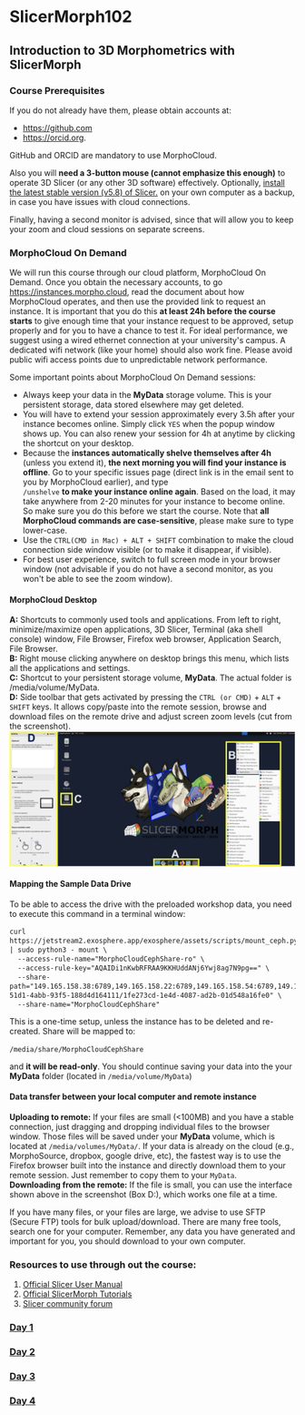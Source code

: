 # SlicerMorph102
## Introduction to 3D Morphometrics with SlicerMorph

### Course Prerequisites

If you do not already have them, please obtain accounts at:
* https://github.com
* https://orcid.org.
  
GitHub and ORCID are mandatory to use MorphoCloud. 
  
Also you will **need a 3-button mouse (cannot emphasize this enough)** to operate 3D Slicer (or any other 3D software) effectively. Optionally, [install the latest stable version (v5.8) of Slicer.](https://download.slicer.org) on your own computer as a backup, in case you have issues with cloud connections. 

Finally, having a second monitor is advised, since that will allow you to keep your zoom and cloud sessions on separate screens. 

### MorphoCloud On Demand
We will run this course through our cloud platform, MorphoCloud On Demand. Once you obtain the necessary accounts, to go https://instances.morpho.cloud, read the document about how MorphoCloud operates, and then use the provided link to request an instance. It is important that you do this **at least 24h before the course starts** to give enough time that your instance request to be approved, setup properly and for you to have a chance to test it. 
For ideal performance, we suggest using a wired ethernet connection at your university's campus. A dedicated wifi network (like your home) should also work fine. Please avoid public wifi access points due to unpredictable network performance.  

Some important points about MorphoCloud On Demand sessions:
* Always keep your data in the **MyData** storage volume. This is your persistent storage, data stored elsewhere may get deleted.
* You will have to extend your session approximately every 3.5h after your instance becomes online. Simply click `YES` when the popup window shows up. You can also renew your session for 4h at anytime by clicking the shortcut on your desktop.
* Because the **instances automatically shelve themselves after 4h** (unless you extend it), **the next morning you will find your instance is offline**. Go to your specific issues page (direct link is in the email sent to you by MorphoCloud earlier), and type <br> ```/unshelve``` **to make your instance online again**. Based on the load, it may take anywhere from 2-20 minutes for your instance to become online. So make sure you do this before we start the course. Note that **all MorphoCloud commands are case-sensitive**, please make sure to type lower-case. 
* Use the `CTRL(CMD in Mac) + ALT + SHIFT` combination to make the cloud connection side window visible (or to make it disappear, if visible).
* For best user experience, switch to full screen mode in your browser window (not advisable if you do not have a second monitor, as you won't be able to see the zoom window).

#### MorphoCloud Desktop

**A:** Shortcuts to commonly used tools and applications. From left to right, minimize/maximize open applications, 3D Slicer, Terminal (aka shell console) window, File Browser, Firefox web browser, Application Search, File Browser. </br>
**B:** Right mouse clicking anywhere on desktop brings this menu, which lists all the applications and settings. </br>
**C:** Shortcut to your persistent storage volume, **MyData**. The actual folder is /media/volume/MyData. </br>
**D:** Side toolbar that gets activated by pressing the `CTRL (or CMD)` + `ALT` + `SHIFT` keys. It allows copy/paste into the remote session, browse and download files on the remote drive and adjust screen zoom levels (cut from the screenshot). </br>
<img src="https://github.com/SlicerMorph/SlicerMorph101/blob/main/MCI_Desktop.png" width=800>

#### Mapping the Sample Data Drive
To be able to access the drive with the preloaded workshop data, you need to execute this command in a terminal window:

```
curl https://jetstream2.exosphere.app/exosphere/assets/scripts/mount_ceph.py | sudo python3 - mount \
  --access-rule-name="MorphoCloudCephShare-ro" \
  --access-rule-key="AQAIDi1nKwbRFRAA9KKHUddANj6Ywj8ag7N9pg==" \
  --share-path="149.165.158.38:6789,149.165.158.22:6789,149.165.158.54:6789,149.165.158.70:6789,149.165.158.86:6789:/volumes/_nogroup/60bf684c-51d1-4abb-93f5-188d4d164111/1fe273cd-1e4d-4087-ad2b-01d548a16fe0" \
  --share-name="MorphoCloudCephShare"
```
This is a one-time setup, unless the instance has to be deleted and re-created. Share will be mapped to:

`/media/share/MorphoCloudCephShare`

and **it will be read-only**. You should continue saving your data into the your **MyData** folder (located in `/media/volume/MyData`)

#### Data transfer between your local computer and remote instance
**Uploading to remote:** If your files are small (<100MB) and you have a stable connection, just dragging and dropping individual files to the browser window. Those files will be saved under your **MyData** volume, which is located at `/media/volumes/MyData/`. If your data is already on the cloud (e.g., MorphoSource, dropbox, google drive, etc), the fastest way is to use the Firefox browser built into the instance and directly download them to your remote session. Just remember to copy them to your `MyData`. </br>
**Downloading from the remote:** If the file is small, you can use the interface shown above in the screenshot (Box D:), which works one file at a time. 

If you have many files, or your files are large, we advise to use SFTP (Secure FTP) tools for bulk upload/download. There are many free tools, search one for your computer. Remember, any data you have generated and important for you, you should download to your own computer. 

### Resources to use through out the course:

1. [Official Slicer User Manual](https://slicer.readthedocs.io/en/latest/)
2. [Official SlicerMorph Tutorials](https://github.com/SlicerMorph/Tutorials/)
3. [Slicer community forum](https://discourse.slicer.org)

### [Day 1](./Day_1.MD)

### [Day 2](./Day_2.MD)

### [Day 3](./Day_3.MD)

### [Day 4](./Day_4.MD) 
